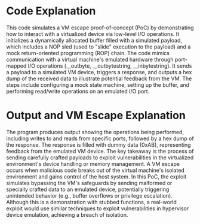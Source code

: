# Code Explanation
This code simulates a VM escape proof-of-concept (PoC) by demonstrating how to interact with a virtualized device via low-level I/O operations. It initializes a dynamically allocated buffer filled with a simulated payload, which includes a NOP sled (used to "slide" execution to the payload) and a mock return-oriented programming (ROP) chain. The code mimics communication with a virtual machine's emulated hardware through port-mapped I/O operations (__outbyte, __outbytestring, __inbytestring). It sends a payload to a simulated VM device, triggers a response, and outputs a hex dump of the received data to illustrate potential feedback from the VM. The steps include configuring a mock state machine, setting up the buffer, and performing read/write operations on an emulated I/O port.

# Output and VM Escape Explanation
The program produces output showing the operations being performed, including writes to and reads from specific ports, followed by a hex dump of the response. The response is filled with dummy data (0xAB), representing feedback from the emulated VM device. The key takeaway is the process of sending carefully crafted payloads to exploit vulnerabilities in the virtualized environment's device handling or memory management.
A VM escape occurs when malicious code breaks out of the virtual machine's isolated environment and gains control of the host system. In this PoC, the exploit simulates bypassing the VM's safeguards by sending malformed or specially crafted data to an emulated device, potentially triggering unintended behavior (e.g., buffer overflows or privilege escalation). Although this is a demonstration with stubbed functions, a real-world exploit would use similar techniques to exploit vulnerabilities in hypervisor device emulation, achieving a breach of isolation.
